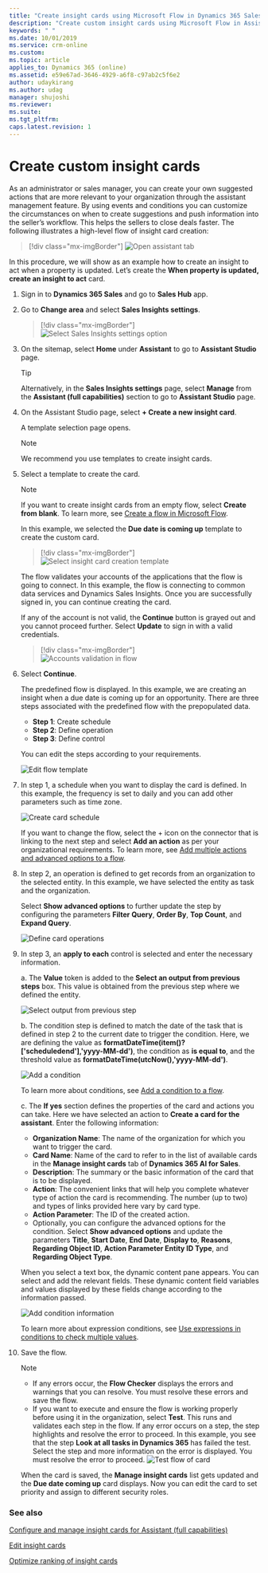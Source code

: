 ```yaml
---
title: "Create insight cards using Microsoft Flow in Dynamics 365 Sales Insights | MicrosoftDocs"
description: "Create custom insight cards using Microsoft Flow in Assistant"
keywords: " "
ms.date: 10/01/2019
ms.service: crm-online
ms.custom: 
ms.topic: article
applies_to: Dynamics 365 (online)
ms.assetid: e59e67ad-3646-4929-a6f8-c97ab2c5f6e2
author: udaykirang
ms.author: udag
manager: shujoshi
ms.reviewer: 
ms.suite: 
ms.tgt_pltfrm: 
caps.latest.revision: 1
---
```


# Create custom insight cards

As an administrator or sales manager, you can create your own suggested actions that are more relevant to your organization through the assistant management feature. By using events and conditions you can customize the circumstances on when to create suggestions and push information into the seller’s workflow. This helps the sellers to close deals faster. The following illustrates a high-level flow of insight card creation:

> [!div class="mx-imgBorder"]
> ![Open assistant tab](media/cc-create-card.png "Open assistant tab")

In this procedure, we will show as an example how to create an insight to act when a property is updated. Let’s create the **When property is updated, create an insight to act** card.

1.	Sign in to **Dynamics 365 Sales** and go to **Sales Hub** app.

2.	Go to **Change area** and select **Sales Insights settings**.

    > [!div class="mx-imgBorder"]
    > ![Select Sales Insights settings option](media/si-admin-change-area-sales-insights-settings.png "Select Sales Insights settings option")

3. On the sitemap, select **Home** under **Assistant** to go to **Assistant Studio** page.

    > [!TIP]
    > Alternatively, in the **Sales Insights settings** page, select **Manage** from the **Assistant (full capabilities)** section to go to **Assistant Studio** page.

4. On the Assistant Studio page, select **+ Create a new insight card**.
 
    A template selection page opens. 
    
    > [!NOTE]
    > We recommend you use templates to create insight cards.

5. Select a template to create the card.

    > [!NOTE]
    > If you want to create insight cards from an empty flow, select **Create from blank**. To learn more, see [Create a flow in Microsoft Flow](/flow/get-started-logic-flow).
    
    In this example, we selected the **Due date is coming up** template to create the custom card.

    > [!div class="mx-imgBorder"]    
    > ![Select insight card creation template](media/si-admin-create-cards-template-selection-page.png "Select insight card creation template")

    The flow validates your accounts of the applications that the flow is going to connect. In this example, the flow is connecting to common data services and Dynamics Sales Insights. Once you are successfully signed in, you can continue creating the card.

    If any of the account is not valid, the **Continue** button is grayed out and you cannot proceed further. Select **Update** to sign in with a valid credentials.

    > [!div class="mx-imgBorder"]       
    > ![Accounts validation in flow](media/si-admin-flow-account-validation.png "Accounts validation in flow")

4. Select **Continue**.

    The predefined flow is displayed. In this example, we are creating an insight when a due date is coming up for an opportunity. There are three steps associated with the predefined flow with the prepopulated data. 
    - **Step 1**: Create schedule
    - **Step 2**: Define operation
    - **Step 3**: Define control
    
    You can edit the steps according to your requirements.
    
    ![Edit flow template](media/cc-edit-template.png "Edit flow template")

5. In step 1, a schedule when you want to display the card is defined. In this example, the frequency is set to daily and you can add other parameters such as time zone. 

    ![Create card schedule](media/cc-card-schedule-step.png "Create card schedule")

    If you want to change the flow, select the + icon on the connector that is linking to the next step and select **Add an action** as per your organizational requirements. To learn more, see [Add multiple actions and advanced options to a flow](/flow/multi-step-logic-flow).
6. In step 2, an operation is defined to get records from an organization to the selected entity. In this example, we have selected the entity as task and the organization. 

    Select **Show advanced options** to further update the step by configuring the parameters **Filter Query**, **Order By**, **Top Count**, and **Expand Query**.

    ![Define card operations](media/cc-card-operation-step.png "Define card operations")
7. In step 3, an **apply to each** control is selected and enter the necessary information.

    a. The **Value** token is added to the **Select an output from previous steps** box. This value is obtained from the previous step where we defined the entity.
     
      ![Select output from previous step](media/cc-add-information-condition-value.png "Select output from previous step")  
  
    b. The condition step is defined to match the date of the task that is defined in step 2 to the current date to trigger the condition. Here, we are defining the value as **formatDateTime(item()?['scheduledend'],'yyyy-MM-dd')**, the condition as **is equal to**, and the threshold value as **formatDateTime(utcNow(),'yyyy-MM-dd')**.
    
      ![Add a condition](media/cc-add-condition.png "Add a condition")
    
      To learn more about conditions, see [Add a condition to a flow](/flow/add-condition).

    c. The **If yes** section defines the properties of the card and actions you can take. Here we have selected an action to **Create a card for the assistant**. Enter the following information:

      -  **Organization Name**: The name of the organization for which you want to trigger the card.
      - **Card Name**: Name of the card to refer to in the list of available cards in the **Manage insight cards** tab of **Dynamics 365 AI for Sales**.
      - **Description**: The summary or the basic information of the card that is to be displayed.
      - **Action**: The convenient links that will help you complete whatever type of action the card is recommending. The number (up to two) and types of links provided here vary by card type.
      - **Action Parameter**: The ID of the created action.
      - Optionally, you can configure the advanced options for the condition. Select **Show advanced options** and update the parameters **Title**, **Start Date**, **End Date**, **Display to**, **Reasons**, **Regarding Object ID**, **Action Parameter Entity ID Type**, and **Regarding Object Type**.
        
      When you select a text box, the dynamic content pane appears. You can select and add the relevant fields. These dynamic content field variables and values displayed by these fields change according to the information passed.

      ![Add condition information](media/cc-add-condition-information-yes.png "Add condition information")

    To learn more about expression conditions, see [Use expressions in conditions to check multiple values](/flow/use-expressions-in-conditions).

8. Save the flow.

    > [!NOTE]
    > - If any errors occur, the **Flow Checker** displays the errors and warnings that you can resolve. You must resolve these errors and save the flow.
    > - If you want to execute and ensure the flow is working properly before using it in the organization, select **Test**. This runs and validates each step in the flow. If any error occurs on a step, the step highlights and resolve the error to proceed.
    > In this example, you see that the step **Look at all tasks in Dynamics 365** has failed the test. Select the step and more information on the error is displayed. You must resolve the error to proceed.
    > ![Test flow of card](media/cc-test-run-flow.png "Test flow of card")

    When the card is saved, the **Manage insight cards** list gets updated and the **Due date coming up** card displays. Now you can edit the card to set priority and assign to different security roles.


### See also

[Configure and manage insight cards for Assistant (full capabilities)](configure-assistant.md#configure-and-manage-insight-cards-for-assistant-full-capabilities)

[Edit insight cards](edit-insight-cards.md)

[Optimize ranking of insight cards](optimize-ranking-insight-cards.md)
